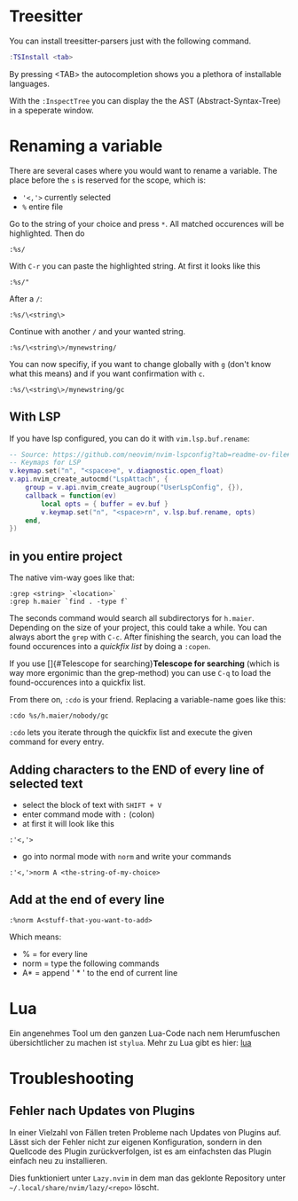 # Treesitter 

You can install treesitter-parsers just with the following command.

``` lua
:TSInstall <tab>
```

By pressing \<TAB\> the autocompletion shows you a plethora of
installable languages.

With the `:InspectTree` you can display the the AST
(Abstract-Syntax-Tree) in a speperate window.

# Renaming a variable
There are several cases where you would want to
rename a variable. The place before the `s` is reserved for the scope,
which is:

-   `'<,'>` currently selected
-   `%` entire file

Go to the string of your choice and press `*`. All matched occurences
will be highlighted. Then do
```vimscript
:%s/
```

With `C-r` you can paste the highlighted string. At first it looks like
this

```vimscript
:%s/"
```

After a `/`:
 
```vimscript
:%s/\<string\>
```

Continue with another `/` and your wanted string.

```vimscript
:%s/\<string\>/mynewstring/
```

You can now specifiy, if you want to change globally with `g` (don\'t
know what this means) and if you want confirmation with `c`.

```vimscript
:%s/\<string\>/mynewstring/gc
```

## With LSP
If you have lsp configured, you can do it with `vim.lsp.buf.rename`:
```lua
-- Source: https://github.com/neovim/nvim-lspconfig?tab=readme-ov-file#suggested-configuration
-- Keymaps for LSP
v.keymap.set("n", "<space>e", v.diagnostic.open_float)
v.api.nvim_create_autocmd("LspAttach", {
	group = v.api.nvim_create_augroup("UserLspConfig", {}),
	callback = function(ev)
		local opts = { buffer = ev.buf }
		v.keymap.set("n", "<space>rn", v.lsp.buf.rename, opts)
	end,
})

```

## in you entire project

The native vim-way goes like that:

``` vimscript
:grep <string> `<location>`
:grep h.maier `find . -type f`
```

The seconds command would search all subdirectorys for `h.maier`.
Depending on the size of your project, this could take a while. You can
always abort the `grep` with `C-c`. After finishing the search, you can
load the found occurences into a *quickfix list* by doing a `:copen`.

If you use []{#Telescope for searching}**Telescope for searching**
(which is way more ergonimic than the grep-method) you can use `C-q` to
load the found-occurences into a quickfix list.

From there on, `:cdo` is your friend. Replacing a variable-name goes
like this:

``` vimscript
:cdo %s/h.maier/nobody/gc
```

`:cdo` lets you iterate through the quickfix list and execute the given
command for every entry.

## Adding characters to the END of every line of selected text

-   select the block of text with `SHIFT + V`
-   enter command mode with `:` (colon)
-   at first it will look like this

``` vimscript
:'<,'>
```

-   go into normal mode with `norm` and write your commands

``` vimscript
:'<,'>norm A <the-string-of-my-choice>
```

## Add at the end of every line

    :%norm A<stuff-that-you-want-to-add>

Which means:

-   \% = for every line
-   norm = type the following commands
-   A\* = append \' \* \' to the end of current line

# Lua 

Ein angenehmes Tool um den ganzen Lua-Code nach nem Herumfuschen
übersichtlicher zu machen ist `stylua`. Mehr zu Lua gibt es hier:
[lua](lua)

# Troubleshooting 

## Fehler nach Updates von Plugins 

In einer Vielzahl von Fällen treten Probleme nach Updates von Plugins
auf. Lässt sich der Fehler nicht zur eigenen Konfiguration, sondern in
den Quellcode des Plugin zurückverfolgen, ist es am einfachsten das
Plugin einfach neu zu installieren. 

Dies funktioniert unter `Lazy.nvim` in dem 
man das geklonte Repository unter `~/.local/share/nvim/lazy/<repo>` löscht.
